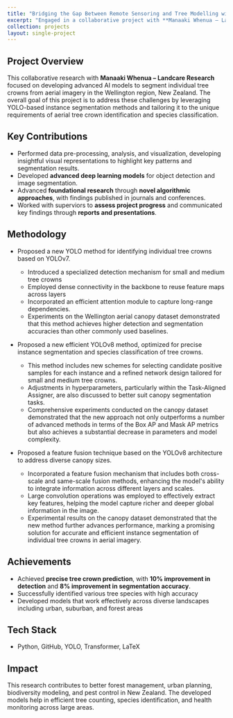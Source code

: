```yaml
---
title: "Bridging the Gap Between Remote Sensoring and Tree Modelling with Data Science"
excerpt: "Engaged in a collaborative project with **Manaaki Whenua – Landcare Research**, focusing on the image segmentation of individual tree crowns from aerial imagery in the Wellington region, 2022-2025<br/><br/><img src='/images/tree.png' width='750'>"
collection: projects
layout: single-project
---
```


## Project Overview

This collaborative research with **Manaaki Whenua – Landcare Research** focused on developing advanced AI models to segment individual tree crowns from aerial imagery in the Wellington region, New Zealand.
The overall goal of this project is to address these challenges by leveraging YOLO-based instance segmentation methods and tailoring it to the unique requirements of aerial tree crown identification and species classification. 

## Key Contributions
- Performed data pre-processing, analysis, and visualization, developing insightful visual representations to highlight key patterns and segmentation results.
- Developed **advanced deep learning models** for object detection and image segmentation.  
- Advanced **foundational research** through **novel algorithmic approaches**, with findings published in journals and conferences.
- Worked with superviors to **assess project progress** and communicated key findings through **reports and presentations**.  

## Methodology

- Proposed a new YOLO method for identifying individual tree crowns based on YOLOv7.
  - Introduced a specialized detection mechanism for small and medium tree crowns
  - Employed dense connectivity in the backbone to reuse feature maps across layers
  - Incorporated an efficient attention module to capture long-range dependencies.
  - Experiments on the Wellington aerial canopy dataset demonstrated that this method achieves higher detection and segmentation accuracies than other commonly used baselines.

- Proposed a new efficient YOLOv8 method, optimized for precise instance segmentation and species classification of tree crowns.
  - This method includes new schemes for selecting candidate positive samples for each instance and a refined network design tailored for small and medium tree crowns.
  - Adjustments in hyperparameters, particularly within the Task-Aligned Assigner, are also discussed to better suit canopy segmentation tasks.
  - Comprehensive experiments conducted on the canopy dataset demonstrated that the new approach not only outperforms a number of advanced methods in terms of the Box AP and Mask AP metrics but also achieves a substantial decrease in parameters and model complexity.

- Proposed a feature fusion technique based on the YOLOv8 architecture to address diverse canopy sizes.
  - Incorporated a feature fusion mechanism that includes both cross-scale and same-scale fusion methods, enhancing the model's ability to integrate information across different layers and scales.
  - Large convolution operations was employed to effectively extract key features, helping the model capture richer and deeper global information in the image.
  - Experimental results on the canopy dataset demonstrated that the new method further advances performance, marking a promising solution for accurate and efficient instance segmentation of individual tree crowns in aerial imagery.

## Achievements

- Achieved **precise tree crown prediction**, with **10% improvement in detection** and **8% improvement in segmentation accuracy**.  
- Successfully identified various tree species with high accuracy
- Developed models that work effectively across diverse landscapes including urban, suburban, and forest areas

## Tech Stack

- Python, GitHub, YOLO, Transformer, LaTeX

## Impact

This research contributes to better forest management, urban planning, biodiversity modeling, and pest control in New Zealand. The developed models help in efficient tree counting, species identification, and health monitoring across large areas.

